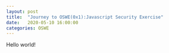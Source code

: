 ```yaml
---
layout: post
title:  "Journey to OSWE(0x1):Javascript Security Exercise"
date:   2020-05-10 16:00:00
categories: OSWE
---
```


Hello world!
